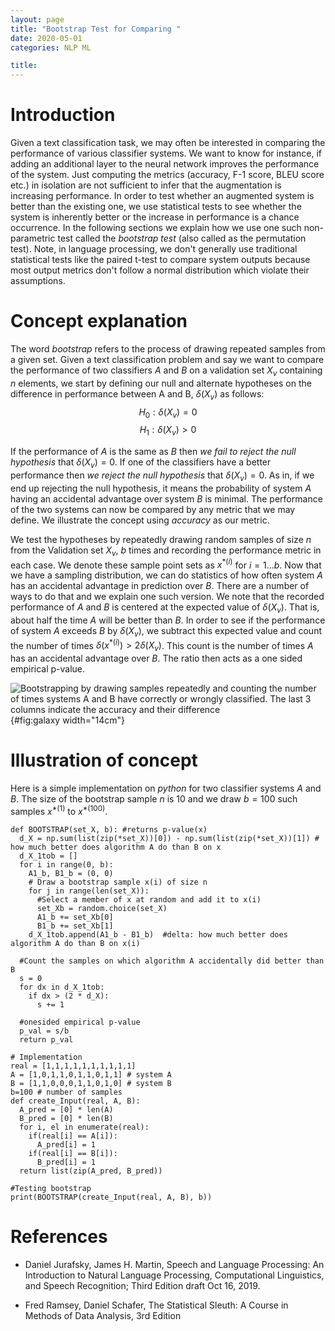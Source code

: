 ```yaml
---
layout: page
title: "Bootstrap Test for Comparing "
date: 2020-05-01
categories: NLP ML

title: 
---
```


Introduction
============

Given a text classification task, we may often be interested in
comparing the performance of various classifier systems. We want to know
for instance, if adding an additional layer to the neural network
improves the performance of the system. Just computing the metrics
(accuracy, F-1 score, BLEU score etc.) in isolation are not sufficient
to infer that the augmentation is increasing performance. In order to
test whether an augmented system is better than the existing one, we use
statistical tests to see whether the system is inherently better or the
increase in performance is a chance occurrence. In the following
sections we explain how we use one such non-parametric test called the
*bootstrap test* (also called as the permutation test). Note, in
language processing, we don't generally use traditional statistical
tests like the paired t-test to compare system outputs because most
output metrics don't follow a normal distribution which violate their
assumptions.

Concept explanation
===================

The word *bootstrap* refers to the process of drawing repeated samples
from a given set. Given a text classification problem and say we want to
compare the performance of two classifiers $A$ and $B$ on a validation
set $X_v$ containing $n$ elements, we start by defining our null and
alternate hypotheses on the difference in performance between A and B,
$\delta(X_v)$ as follows: $$H_0: \delta(X_v) = 0$$
$$H_1: \delta(X_v) > 0$$

If the performance of $A$ is the same as $B$ then *we fail to reject the
null hypothesis* that $\delta(X_v) = 0$. If one of the classifiers have
a better performance then *we reject the null hypothesis* that
$\delta(X_v) = 0$. As in, if we end up rejecting the null hypothesis, it
means the probability of system $A$ having an accidental advantage over
system $B$ is minimal. The performance of the two systems can now be
compared by any metric that we may define. We illustrate the concept
using *accuracy* as our metric.

We test the hypotheses by repeatedly drawing random samples of size $n$
from the Validation set $X_v$, $b$ times and recording the performance
metric in each case. We denote these sample point sets as $x^{*(i)}$ for
$i=1...b$. Now that we have a sampling distribution, we can do
statistics of how often system $A$ has an accidental advantage in
prediction over $B$. There are a number of ways to do that and we
explain one such version.
We note that the recorded performance of $A$ and $B$ is centered at the
expected value of $\delta(X_v)$. That is, about half the time $A$ will
be better than $B$. In order to see if the performance of system $A$
exceeds $B$ by $\delta(X_v)$, we subtract this expected value and count
the number of times $\delta(x^{*(i)}) > 2\delta(X_v)$. This count is the
number of times $A$ has an accidental advantage over $B$. The ratio then
acts as a one sided empirical p-value.

![Bootstrapping by drawing samples repeatedly and counting the number of
times systems A and B have correctly or wrongly classified. The last 3
columns indicate the accuracy and their
difference](Bootstrap.png){#fig:galaxy width="14cm"}

Illustration of concept
=======================

Here is a simple implementation on *python* for two classifier systems
$A$ and $B$. The size of the bootstrap sample $n$ is 10 and we draw
$b= 100$ such samples $x^{*(1)}$ to $x^{*(100)}$.

    def BOOTSTRAP(set_X, b): #returns p-value(x)
      d_X = np.sum(list(zip(*set_X))[0]) - np.sum(list(zip(*set_X))[1]) # how much better does algorithm A do than B on x
      d_X_1tob = [] 
      for i in range(0, b):
        A1_b, B1_b = (0, 0)
        # Draw a bootstrap sample x(i) of size n
        for j in range(len(set_X)):
          #Select a member of x at random and add it to x(i)
          set_Xb = random.choice(set_X) 
          A1_b += set_Xb[0]
          B1_b += set_Xb[1]
        d_X_1tob.append(A1_b - B1_b)  #delta: how much better does algorithm A do than B on x(i)
      
      #Count the samples on which algorithm A accidentally did better than B
      s = 0  
      for dx in d_X_1tob:
        if dx > (2 * d_X):
          s += 1    
      
      #onesided empirical p-value 
      p_val = s/b      
      return p_val

    # Implementation 
    real = [1,1,1,1,1,1,1,1,1,1]
    A = [1,0,1,1,0,1,1,0,1,1] # system A
    B = [1,1,0,0,0,1,1,0,1,0] # system B
    b=100 # number of samples
    def create_Input(real, A, B):
      A_pred = [0] * len(A)
      B_pred = [0] * len(B)
      for i, el in enumerate(real):
        if(real[i] == A[i]):
          A_pred[i] = 1
        if(real[i] == B[i]):
          B_pred[i] = 1
      return list(zip(A_pred, B_pred))

    #Testing bootstrap
    print(BOOTSTRAP(create_Input(real, A, B), b))

References
==========

-   Daniel Jurafsky, James H. Martin, Speech and Language Processing: An
    Introduction to Natural Language Processing, Computational
    Linguistics, and Speech Recognition; Third Edition draft Oct
    16, 2019.

-   Fred Ramsey, Daniel Schafer, The Statistical Sleuth: A Course in
    Methods of Data Analysis, 3rd Edition
